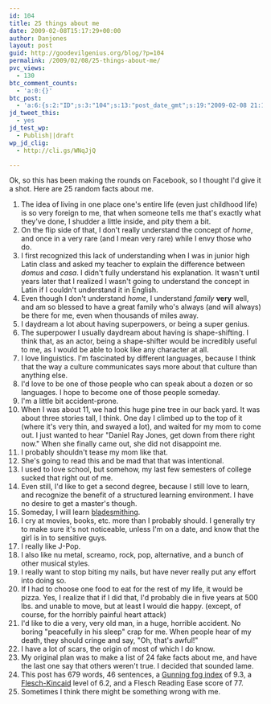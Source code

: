 ```yaml
---
id: 104
title: 25 things about me
date: 2009-02-08T15:17:29+00:00
author: Danjones
layout: post
guid: http://goodevilgenius.org/blog/?p=104
permalink: /2009/02/08/25-things-about-me/
pvc_views:
  - 130
btc_comment_counts:
  - 'a:0:{}'
btc_post:
  - 'a:6:{s:2:"ID";s:3:"104";s:13:"post_date_gmt";s:19:"2009-02-08 21:17:29";s:23:"initial_import_date_gmt";s:19:"2010-01-05 17:21:09";s:20:"last_import_date_gmt";s:19:"2010-01-05 17:21:09";s:4:"hits";s:1:"0";s:6:"misses";s:1:"1";}'
jd_tweet_this:
  - yes
jd_test_wp:
  - Publish||draft
wp_jd_clig:
  - http://cli.gs/WNqJjQ

---
```

Ok, so this has been making the rounds on Facebook, so I thought I'd give it a shot. Here are 25 random facts about me.

1. The idea of living in one place one's entire life (even just childhood life) is so very foreign to me, that when someone tells me that's exactly what they've done, I shudder a little inside, and pity them a bit.
1. On the flip side of that, I don't really understand the concept of _home_, and once in a very rare (and I mean very rare) while I envy those who do.
1. I first recognized this lack of understanding when I was in junior high Latin class and asked my teacher to explain the difference between _domus_ and _casa_. I didn't fully understand his explanation. It wasn't until years later that I realized I wasn't going to understand the concept in Latin if I couldn't understand it in English.
1. Even though I don't understand _home_, I understand _family_ **very** well, and am so blessed to have a great family who's always (and will always) be there for me, even when thousands of miles away.
1. I daydream a lot about having superpowers, or being a super genius.
1. The superpower I usually daydream about having is shape-shifting. I think that, as an actor, being a shape-shifter would be incredibly useful to me, as I would be able to look like any character at all.
1. I love linguistics. I'm fascinated by different languages, because I think that the way a culture communicates says more about that culture than anything else.
1. I'd love to be one of those people who can speak about a dozen or so languages. I hope to become one of those people someday.
1. I'm a little bit accident-prone.
1. When I was about 11, we had this huge pine tree in our back yard. It was about three stories tall, I think. One day I climbed up to the top of it (where it's very thin, and swayed a lot), and waited for my mom to come out. I just wanted to hear "Daniel Ray Jones, get down from there right now." When she finally came out, she did not disappoint me.
1. I probably shouldn't tease my mom like that.
1. She's going to read this and be mad that that was intentional.
1. I used to love school, but somehow, my last few semesters of college sucked that right out of me.
1. Even still, I'd like to get a second degree, because I still love to learn, and recognize the benefit of a structured learning environment. I have no desire to get a master's though.
1. Someday, I will learn [bladesmithing](http://en.wikipedia.org/wiki/Bladesmith).
1. I cry at movies, books, etc. more than I probably should. I generally try to make sure it's not noticeable, unless I'm on a date, and know that the girl is in to sensitive guys.
1. I really like J-Pop.
1. I also like nu metal, screamo, rock, pop, alternative, and a bunch of other musical styles.
1. I really want to stop biting my nails, but have never really put any effort into doing so.
1. If I had to choose one food to eat for the rest of my life, it would be pizza. Yes, I realize that if I did that, I'd probably die in five years at 500 lbs. and unable to move, but at least I would die happy. (except, of course, for the horribly painful heart attack)
1. I'd like to die a very, very old man, in a huge, horrible accident. No boring "peacefully in his sleep" crap for me. When people hear of my death, they should cringe and say, "Oh, that's awful!"
1. I have a lot of scars, the origin of most of which I do know.
1. My original plan was to make a list of 24 fake facts about me, and have the last one say that others weren't true. I decided that sounded lame.
1. This post has 679 words, 46 sentences, a [Gunning fog index](http://en.wikipedia.org/wiki/Gunning_fog_index) of 9.3, a [Flesch-Kincaid](http://en.wikipedia.org/wiki/Flesch-Kincaid_Readability_Test) level of 6.2, and a Flesch Reading Ease score of 77.
1. Sometimes I think there might be something wrong with me.
